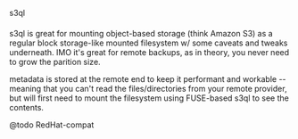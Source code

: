 s3ql
####


s3ql is great for mounting object-based storage (think Amazon S3) as
a regular block storage-like mounted filesystem w/ some caveats
and tweaks underneath. IMO it's great for remote backups, as 
in theory, you never need to grow the parition size.

metadata is stored at the remote end to keep it performant and
workable -- meaning that you can't read the files/directories
from your remote provider, but will first need to mount the
filesystem using FUSE-based s3ql to see the contents. 

@todo RedHat-compat